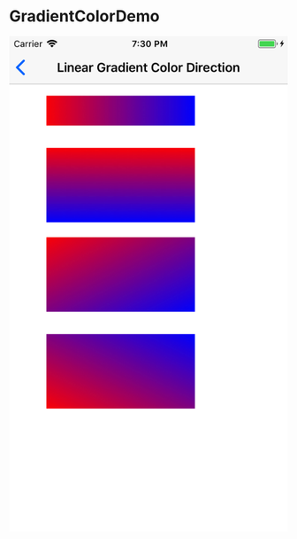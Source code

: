 # GradientColorDemo
![image](https://github.com/FLYing99/GradientColorDemo/blob/master/ScreenShots/Snip20171013_21.png)
